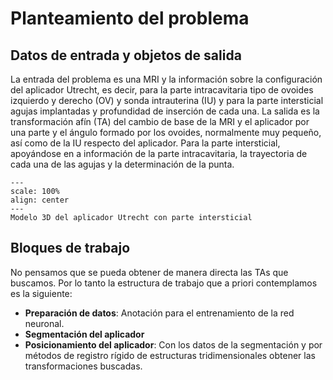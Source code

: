Planteamiento del problema
=======================

## Datos de entrada y objetos de salida

La entrada del problema  es una MRI y la información sobre la configuración del aplicador Utrecht, es decir, para la parte intracavitaria tipo de ovoides izquierdo y derecho (OV) y sonda intrauterina (IU) y para la parte intersticial agujas implantadas y profundidad de inserción de cada una. La salida es la transformación afín (TA) del cambio de base de la MRI y el aplicador por una parte y el ángulo formado por los ovoides, normalmente muy pequeño, así como de la IU respecto del aplicador. Para la parte intersticial, apoyándose en a información de la parte intracavitaria, la trayectoria de cada una de las agujas y la determinación de la punta.

```{figure} https://www.uv.es/radiofisica/images/Utrecht.png
---
scale: 100%
align: center
---
Modelo 3D del aplicador Utrecht con parte intersticial
```

## Bloques de trabajo

No pensamos que se pueda obtener de manera directa las TAs que buscamos. Por lo tanto la estructura de trabajo que a priori contemplamos es la siguiente:

  - **Preparación de datos**: Anotación para el entrenamiento de la red neuronal.
  - **Segmentación del aplicador**
  - **Posicionamiento del aplicador**: Con los datos de la segmentación y por métodos de registro rígido de estructuras tridimensionales obtener las transformaciones buscadas.
